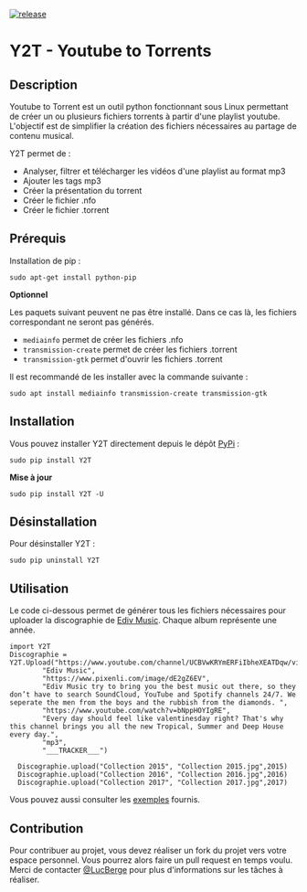 [![release](https://img.shields.io/badge/release-1.2-succes.svg)](https://pypi.org/project/Y2T/)

# Y2T - Youtube to Torrents

## Description

Youtube to Torrent est un outil python fonctionnant sous Linux permettant de créer un ou plusieurs fichiers torrents à partir d'une playlist youtube.
L'objectif est de simplifier la création des fichiers nécessaires au partage de contenu musical.

Y2T permet de :
- Analyser, filtrer et télécharger les vidéos d'une playlist au format mp3
- Ajouter les tags mp3
- Créer la présentation du torrent
- Créer le fichier .nfo
- Créer le fichier .torrent

## Prérequis

Installation de pip :
```
sudo apt-get install python-pip
```

**Optionnel**

Les paquets suivant peuvent ne pas être installé. Dans ce cas là, les fichiers correspondant ne seront pas générés.

- `mediainfo` permet de créer les fichiers .nfo
- `transmission-create` permet de créer les fichiers .torrent
- `transmission-gtk` permet d'ouvrir les fichiers .torrent

Il est recommandé de les installer avec la commande suivante :
```
sudo apt install mediainfo transmission-create transmission-gtk
```

## Installation

Vous pouvez installer Y2T directement depuis le dépôt [PyPi](https://pypi.org/project/Y2T/) :
```
sudo pip install Y2T
```

**Mise à jour**
```
sudo pip install Y2T -U
```

## Désinstallation

Pour désinstaller Y2T :
```
sudo pip uninstall Y2T
```

## Utilisation

Le code ci-dessous permet de générer tous les fichiers nécessaires pour uploader la discographie de [Ediv Music](https://www.youtube.com/c/edivmusic).
Chaque album représente une année.
```
import Y2T
Discographie = Y2T.Upload("https://www.youtube.com/channel/UCBVwKRYmERFiIbheXEATDqw/videos",
		"Ediv Music",
		"https://www.pixenli.com/image/dE2gZ6EV",
		"Ediv Music try to bring you the best music out there, so they don’t have to search SoundCloud, YouTube and Spotify channels 24/7. We seperate the men from the boys and the rubbish from the diamonds. ",
		"https://www.youtube.com/watch?v=bNppHOYIgRE",
		"Every day should feel like valentinesday right? That's why this channel brings you all the new Tropical, Summer and Deep House every day.",
		"mp3",
		"___TRACKER___")
	
  Discographie.upload("Collection 2015", "Collection 2015.jpg",2015)
  Discographie.upload("Collection 2016", "Collection 2016.jpg",2016)
  Discographie.upload("Collection 2017", "Collection 2017.jpg",2017)
```

Vous pouvez aussi consulter les [exemples](https://github.com/LucBerge/Y2T/tree/master/examples) fournis.

## Contribution

Pour contribuer au projet, vous devez réaliser un fork du projet vers votre espace personnel. Vous pourrez alors faire un pull request en temps voulu. Merci de contacter [@LucBerge](https://github.com/LucBerge) pour plus d'informations sur les tâches à réaliser.
